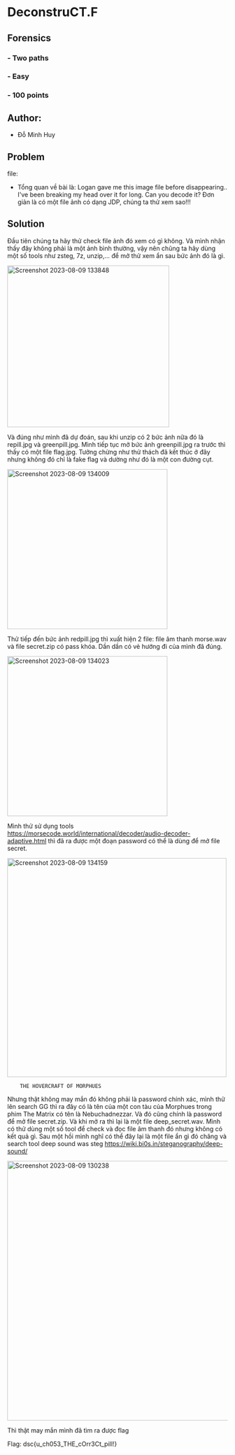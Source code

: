 # DeconstruCT.F
## Forensics
### - Two paths
### - Easy
### - 100 points
## Author:
  - Đỗ Minh Huy
## Problem
file: 
  - Tổng quan về bài là: Logan gave me this image file before disappearing.. I've been breaking my head over it for long. Can you decode it? Đơn giản là có một file ảnh có dạng JDP, chúng ta thử xem sao!!!
## Solution
Đầu tiên chúng ta hãy thử check file ảnh đó xem có gì không. Và mình nhận thấy đây không phải là một ảnh bình thường, vậy nên chũng ta hãy dùng một số tools như zsteg, 7z, unzip,... để mở thử xem ẩn sau bức ảnh đó là gì.

  <img width="370" alt="Screenshot 2023-08-09 133848" src="https://github.com/I3IN1202/CTF/assets/112995017/09586602-e29c-4461-a19a-7a4aba1de732">

Và đúng như mình đã dự đoán, sau khi unzip có 2 bức ảnh nữa đó là repill.jpg và greenpill.jpg. 
Mình tiếp tục mở bức ảnh greenpill.jpg ra trước thì thấy có một file flag.jpg. Tưởng chừng như thử thách đã kết thúc ở đây nhưng không đó chỉ là fake flag và dường như đó là một con đường cụt.

  <img width="366" alt="Screenshot 2023-08-09 134009" src="https://github.com/I3IN1202/CTF/assets/112995017/c98ae7e2-aaef-4465-97f8-5bc8d0408eef">

Thử tiếp đến bức ảnh redpill.jpg thì xuất hiện 2 file: file âm thanh morse.wav và file secret.zip có pass khóa. Dần dần có vẻ hướng đi của mình đã đúng.

  <img width="366" alt="Screenshot 2023-08-09 134023" src="https://github.com/I3IN1202/CTF/assets/112995017/afea0b1d-ca9f-469f-9e16-a0414c7b743c">

Mình thử sử dụng tools https://morsecode.world/international/decoder/audio-decoder-adaptive.html thì đã ra được một đoạn password có thể là dùng để mở file secret.

  <img width="501" alt="Screenshot 2023-08-09 134159" src="https://github.com/I3IN1202/CTF/assets/112995017/72d88dd7-54ba-4c23-9483-1a772143928a">
  
        THE HOVERCRAFT OF MORPHUES 

Nhưng thật không may mắn đó không phải là password chính xác, mình thử lên search GG thì ra đây có là tên của một con tàu của Morphues trong phim The Matrix có tên là Nebuchadnezzar. Và đó cũng chính là password để mở file secret.zip. Và khi mở ra thì lại là một file deep_secret.wav.
Mình có thử dùng một số tool để check và đọc file âm thanh đó nhưng không có kết quả gì. Sau một hồi mình nghĩ có thể đây lại là một file ẩn gì đó chăng và search tool deep sound was steg https://wiki.bi0s.in/steganography/deep-sound/

  <img width="594" alt="Screenshot 2023-08-09 130238" src="https://github.com/I3IN1202/CTF/assets/112995017/bd155178-5c1b-40e6-b85f-f242cc375c2c">

Thì thật may mắn mình đã tìm ra được flag

Flag: dsc{u_ch053_THE_cOrr3Ct_pill!}


  











